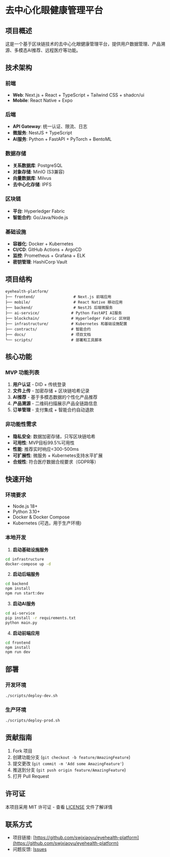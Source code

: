 # 去中心化眼健康管理平台

## 项目概述

这是一个基于区块链技术的去中心化眼健康管理平台，提供用户数据管理、产品溯源、多模态AI推荐、远程医疗等功能。

## 技术架构

### 前端
- **Web**: Next.js + React + TypeScript + Tailwind CSS + shadcn/ui
- **Mobile**: React Native + Expo

### 后端
- **API Gateway**: 统一认证、限流、日志
- **微服务**: NestJS + TypeScript
- **AI服务**: Python + FastAPI + PyTorch + BentoML

### 数据存储
- **关系数据库**: PostgreSQL
- **对象存储**: MinIO (S3兼容)
- **向量数据库**: Milvus
- **去中心化存储**: IPFS

### 区块链
- **平台**: Hyperledger Fabric
- **智能合约**: Go/Java/Node.js

### 基础设施
- **容器化**: Docker + Kubernetes
- **CI/CD**: GitHub Actions + ArgoCD
- **监控**: Prometheus + Grafana + ELK
- **密钥管理**: HashiCorp Vault

## 项目结构

```
eyehealth-platform/
├── frontend/                 # Next.js 前端应用
├── mobile/                   # React Native 移动应用
├── backend/                  # NestJS 后端微服务
├── ai-service/              # Python FastAPI AI服务
├── blockchain/              # Hyperledger Fabric 区块链
├── infrastructure/          # Kubernetes 和基础设施配置
├── contracts/               # 智能合约
├── docs/                    # 项目文档
└── scripts/                 # 部署和工具脚本
```

## 核心功能

### MVP 功能列表
1. **用户认证** - DID + 传统登录
2. **文件上传** - 加密存储 + 区块链哈希记录
3. **AI推荐** - 基于多模态数据的个性化产品推荐
4. **产品溯源** - 二维码扫描展示产品全链路信息
5. **订单管理** - 支付集成 + 智能合约自动退款

### 非功能性需求
- **隐私安全**: 数据加密存储，只写区块链哈希
- **可用性**: MVP目标99.5%可用性
- **性能**: 推荐实时响应<300-500ms
- **可扩展性**: 微服务 + Kubernetes支持水平扩展
- **合规性**: 符合医疗数据合规要求（GDPR等）

## 快速开始

### 环境要求
- Node.js 18+
- Python 3.10+
- Docker & Docker Compose
- Kubernetes (可选，用于生产环境)

### 本地开发

1. **启动基础设施服务**
```bash
cd infrastructure
docker-compose up -d
```

2. **启动后端服务**
```bash
cd backend
npm install
npm run start:dev
```

3. **启动AI服务**
```bash
cd ai-service
pip install -r requirements.txt
python main.py
```

4. **启动前端应用**
```bash
cd frontend
npm install
npm run dev
```

## 部署

### 开发环境
```bash
./scripts/deploy-dev.sh
```

### 生产环境
```bash
./scripts/deploy-prod.sh
```

## 贡献指南

1. Fork 项目
2. 创建功能分支 (`git checkout -b feature/AmazingFeature`)
3. 提交更改 (`git commit -m 'Add some AmazingFeature'`)
4. 推送到分支 (`git push origin feature/AmazingFeature`)
5. 打开 Pull Request

## 许可证

本项目采用 MIT 许可证 - 查看 [LICENSE](LICENSE) 文件了解详情

## 联系方式

- 项目链接: [https://github.com/swjxiaoyu/eyehealth-platform](https://github.com/swjxiaoyu/eyehealth-platform)
- 问题反馈: [Issues](https://github.com/swjxiaoyu/eyehealth-platform/issues)
